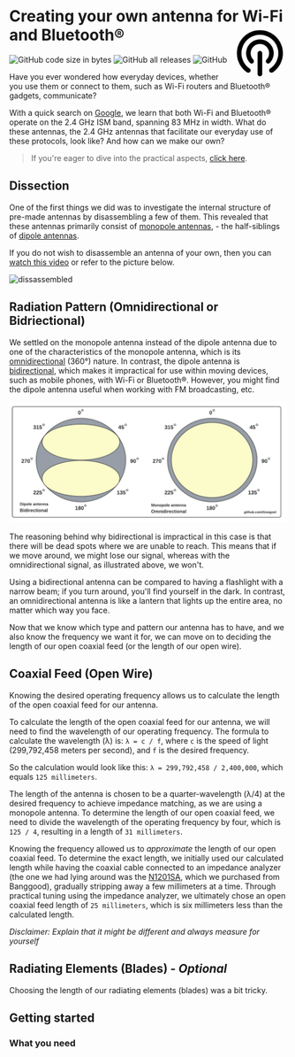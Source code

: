 # Creating your own antenna for Wi-Fi and Bluetooth® <img align="right" width="100" height="100" src="/assets/logo.png">

<p align="left">
<img alt="GitHub code size in bytes" src="https://img.shields.io/github/languages/code-size/Googool/antenna?style=flat-square">
<img alt="GitHub all releases" src="https://img.shields.io/github/downloads/Googool/antenna/total?style=flat-square">
<img alt="GitHub" src="https://img.shields.io/github/license/Googool/antenna?style=flat-square">
</p>

Have you ever wondered how everyday devices, whether you use them or connect to them, such as Wi-Fi routers and Bluetooth® gadgets, communicate? 

With a quick search on [Google](https://letmegooglethat.com/?q=Does+WiFi+and+Bluetooth+both+use+2.4+GHz+band%3F), we learn that both Wi-Fi and Bluetooth® operate on the 2.4 GHz ISM band, spanning 83 MHz in width. What do these antennas, the 2.4 GHz antennas that facilitate our everyday use of these protocols, look like? And how can we make our own?

> If you're eager to dive into the practical aspects, [click here](#getting-started).

## Dissection

One of the first things we did was to investigate the internal structure of pre-made antennas by disassembling a few of them. This revealed that these antennas primarily consist of [monopole antennas](https://en.wikipedia.org/wiki/Monopole_antenna), - the half-siblings of [dipole antennas](https://en.wikipedia.org/wiki/Dipole_antenna).

If you do not wish to disassemble an antenna of your own, then you can [watch this video](https://www.youtube.com/watch?v=AHvZKYF-XS8) or refer to the picture below.

![dissassembled]()

## Radiation Pattern (Omnidirectional or Bidriectional)

We settled on the monopole antenna instead of the dipole antenna due to one of the characteristics of the monopole antenna, which is its [omnidirectional](https://en.wikipedia.org/wiki/Omnidirectional_antenna) (360°) nature. In contrast, the dipole antenna is [bidirectional](https://en.wikipedia.org/wiki/Dipole_antenna#Dipole_characteristics), which makes it impractical for use within moving devices, such as mobile phones, with Wi-Fi or Bluetooth®. However, you might find the dipole antenna useful when working with FM broadcasting, etc.

![comparison](https://github.com/Googool/antenna/blob/main/assets/comparison.png)

The reasoning behind why bidirectional is impractical in this case is that there will be dead spots where we are unable to reach. This means that if we move around, we might lose our signal, whereas with the omnidirectional signal, as illustrated above, we won't.

Using a bidirectional antenna can be compared to having a flashlight with a narrow beam; if you turn around, you'll find yourself in the dark. In contrast, an omnidirectional antenna is like a lantern that lights up the entire area, no matter which way you face.

Now that we know which type and pattern our antenna has to have, and we also know the frequency we want it for, we can move on to deciding the length of our open coaxial feed (or the length of our open wire).

## Coaxial Feed (Open Wire)

Knowing the desired operating frequency allows us to calculate the length of the open coaxial feed for our antenna.

To calculate the length of the open coaxial feed for our antenna, we will need to find the wavelength of our operating frequency. The formula to calculate the wavelength (λ) is: `λ = c / f`, where `c` is the speed of light (299,792,458 meters per second), and `f` is the desired frequency. 

So the calculation would look like this: `λ = 299,792,458 / 2,400,000`, which equals `125 millimeters`.

The length of the antenna is chosen to be a quarter-wavelength (λ/4) at the desired frequency to achieve impedance matching, as we are using a monopole antenna. To determine the length of our open coaxial feed, we need to divide the wavelength of the operating frequency by four, which is `125 / 4`, resulting in a length of `31 millimeters`.

Knowing the frequency allowed us to *approximate* the length of our open coaxial feed. To determine the exact length, we initially used our calculated length while having the coaxial cable connected to an impedance analyzer (the one we had lying around was the [N1201SA](https://www.banggood.com/da/AAI-ORIGINAL-English-Verison-N1201SA-N1201SA+-34_375MHz-2_7GHz-UV-RF-Vector-Impedance-ANT-SWR-Antenna-Analyzer-Meter-Tester-p-1988938.html?gmcCountry=DK&currency=DKK&cur_warehouse=CN&createTmp=1&utm_source=googleshopping&utm_medium=cpc_pt&utm_content=meruem&utm_campaign=aceng-pmax-dk-sucai-220714-meruem&ad_id=&gclid=CjwKCAjw9-6oBhBaEiwAHv1QvA5hgEXreKKL3_rbdD7rkZjbQio_vvt_4KRiKofrdsfhKSRjv36c1hoCkqQQAvD_BwE), which we purchased from Banggood), gradually stripping away a few millimeters at a time. Through practical tuning using the impedance analyzer, we ultimately chose an open coaxial feed length of `25 millimeters`, which is six millimeters less than the calculated length.

*Disclaimer: Explain that it might be different and always measure for yourself*

## Radiating Elements (Blades) - *Optional*

Choosing the length of our radiating elements (blades) was a bit tricky.

## Getting started

### What you need
